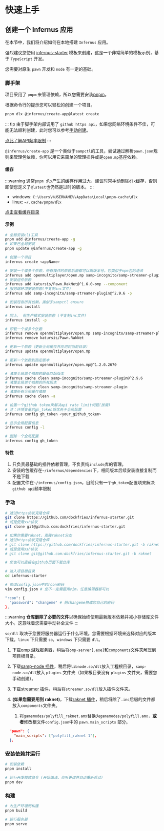 # 快速上手

## 创建一个 Infernus 应用

在本节中，我们将介绍如何在本地搭建 `Infernus` 应用。

强烈建议您使用 [infernus-starter](https://github.com/dockfries/infernus-starter) 模板来创建，这是一个非常简单的模板示例，基于 `TypeScript` 开发。

您需要对原生 `pawn` 开发和 `node` 有一定的基础。

### 脚手架

项目采用了 `pnpm` 来管理依赖，所以您需要安装[pnpm](https://pnpm.io/)。

根据命令行的提示您可以轻松的创建一个项目。

```sh
pnpm dlx @infernus/create-app@latest create
```

::: tip
由于脚手架内部调用了 `github https api`，如果您网络环境条件不佳，可能无法顺利创建，此时您可以参考[手动创建](#手动)。

[点此了解API频率限制](https://docs.github.com/en/rest/using-the-rest-api/rate-limits-for-the-rest-api?apiVersion=2022-11-28#about-primary-rate-limits)
:::

`@infernus/create-app` 是一个类似于`sampctl`的工具，尝试通过解析`pawn.json`规则来管理包依赖，你可以用它来简单的管理插件或是`open.mp`基座依赖。

#### 缓存

:::warning
通常`pnpm dlx`产生的缓存作用过大，建议时常手动删除`dlx`缓存，否则即使您定义了`@latest`也仍然是过时的版本。
:::

- windows: `C:\Users\%USERNAME%\AppData\Local\pnpm-cache\dlx`
- linux: `~/.cache/pnpm/dlx`

[点击查看缓存目录](https://pnpm.io/settings#cachedir)

#### 示例

```sh
# 全局安装cli工具
pnpm add @infernus/create-app -g
# 如果已全局安装
pnpm update @infernus/create-app -g

# 创建一个项目
infernus create <appName>

# 安装一个或多个依赖，所有操作的依赖后面都可以跟版本号，它类似于npm包的语法
infernus add openmultiplayer/open.mp samp-incognito/samp-streamer-plugin@^2.9.6
# 安装组件依赖
infernus add katursis/Pawn.RakNet@^1.6.0-omp --component
# 服务端环境安装依赖(不复制inc文件)
infernus add samp-incognito/samp-streamer-plugin@^2.9.6 -p

# 安装现有所有依赖，类似于sampctl ensure
infernus install

# 同上， 但生产模式安装依赖 (不复制inc文件)
infernus install -p

# 卸载一个或多个依赖
infernus remove openmultiplayer/open.mp samp-incognito/samp-streamer-plugin
infernus remove katursis/Pawn.RakNet

# 更新一个依赖（更新全局缓存并应用到当前目录）
infernus update openmultiplayer/open.mp

# 更新一个依赖到指定版本
infernus update openmultiplayer/open.mp@^1.2.0.2670

# 清理全局单个依赖的最低匹配版本
infernus cache clean samp-incognito/samp-streamer-plugin@^2.9.6
# 清理全局单个依赖的所有版本
infernus cache clean samp-incognito/samp-streamer-plugin
# 清理所有全局缓存依赖
infernus cache clean -a

# 设置一个github token来解决api rate limit问题(按需)
# 注：环境变量的gh_token将优先于全局配置
infernus config gh_token <your_github_token>

# 显示全局配置信息
infernus config -l

# 删除一个全局配置
infernus config gh_token
```

#### 特性

1. 只负责最基础的插件依赖管理，不负责纯`include`库的管理。
2. 安装的包缓存在`~/infernus/dependencies`下，相同版本后续安装直接复制而不是下载
3. 配置文件在`~/infernus/config.json`，目前只有一个`gh_token`配置项来解决`github api`频率限制

### 手动

```sh
# 通过https协议克隆仓库
git clone https://github.com/dockfries/infernus-starter.git
# 或是使用ssh协议
git clone git@github.com:dockfries/infernus-starter.git

# 如果你需要raknet，克隆raknet分支
# 通过https协议克隆仓库
# git clone https://github.com/dockfries/infernus-starter.git -b raknet
# 或是使用ssh协议
# git clone git@github.com:dockfries/infernus-starter.git -b raknet

# 您也可以直接在github页面下载仓库

# 进入项目根目录
cd infernus-starter

# 修改config.json中的rcon密码
vim config.json # 您不一定需要用vim，任意编辑器都可以

"rcon": {
  "password": "changeme" # 把changeme换成您自己的密码
}，
```

:::warning
**仓库删除了必要的文件**以确保始终使用最新版本依赖并减小存储库文件大小，这意味着您需要手动补全文件
:::

`so/dll` 取决于您要将服务器运行于什么环境，您需要根据环境来选择对应的版本下载。`linux` 下只需要 `so`，`windows` 下只需要 `dll`。

1. 下载[omp 游戏服务器](https://github.com/openmultiplayer/open.mp/releases)，稍后将`omp-server[.exe]`和`components`文件夹解压到项目根目录。

2. 下载[samp-node 插件](https://github.com/dockfries/samp-node/releases)，稍后将`libnode.so/dll`放入工程根目录，`samp-node.so/dll`放入 `plugins` 文件夹（如果根目录没有 `plugins` 文件夹，需要您手动创建）。

3. 下载[streamer 插件](https://github.com/samp-incognito/samp-streamer-plugin/releases)，稍后将`streamer.so/dll`放入插件文件夹。

4. **(如果您需要用到 raknet)**，下载[raknet 插件](https://github.com/katursis/Pawn.RakNet/releases)，稍后将除了`.inc`后缀的文件都放入`components`文件夹。
   1. 将`gamemodes/polyfill_raknet.amx`替换为`gamemodes/polyfill.amx`，**或者**修改根文件`config.json`中的 `pawn.main_scripts` 部分。

```json
  "pawn": {
    "main_scripts": ["polyfill_raknet 1"]，
  }，
```

### 安装依赖并运行

```sh
# 安装依赖
pnpm install

# 运行开发模式命令 (开始编译、侦听更改并自动重新启动)
pnpm dev
```

### 构建

```sh
# 为生产环境而构建
pnpm build

# 运行服务器
pnpm serve
```
